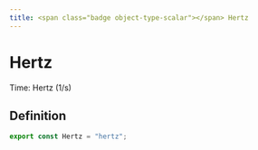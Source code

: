 ```yaml
---
title: <span class="badge object-type-scalar"></span> Hertz
---
```

# <span class="badge object-type-scalar"></span> Hertz

Time: Hertz (1/s)

## Definition

```typescript
export const Hertz = "hertz";

```
